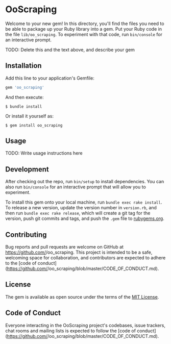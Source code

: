 # OoScraping

Welcome to your new gem! In this directory, you'll find the files you need to be able to package up your Ruby library into a gem. Put your Ruby code in the file `lib/oo_scraping`. To experiment with that code, run `bin/console` for an interactive prompt.

TODO: Delete this and the text above, and describe your gem

## Installation

Add this line to your application's Gemfile:

```ruby
gem 'oo_scraping'
```

And then execute:

    $ bundle install

Or install it yourself as:

    $ gem install oo_scraping

## Usage

TODO: Write usage instructions here

## Development

After checking out the repo, run `bin/setup` to install dependencies. You can also run `bin/console` for an interactive prompt that will allow you to experiment.

To install this gem onto your local machine, run `bundle exec rake install`. To release a new version, update the version number in `version.rb`, and then run `bundle exec rake release`, which will create a git tag for the version, push git commits and tags, and push the `.gem` file to [rubygems.org](https://rubygems.org).

## Contributing

Bug reports and pull requests are welcome on GitHub at https://github.com/<github username>/oo_scraping. This project is intended to be a safe, welcoming space for collaboration, and contributors are expected to adhere to the [code of conduct](https://github.com/<github username>/oo_scraping/blob/master/CODE_OF_CONDUCT.md).


## License

The gem is available as open source under the terms of the [MIT License](https://opensource.org/licenses/MIT).

## Code of Conduct

Everyone interacting in the OoScraping project's codebases, issue trackers, chat rooms and mailing lists is expected to follow the [code of conduct](https://github.com/<github username>/oo_scraping/blob/master/CODE_OF_CONDUCT.md).
